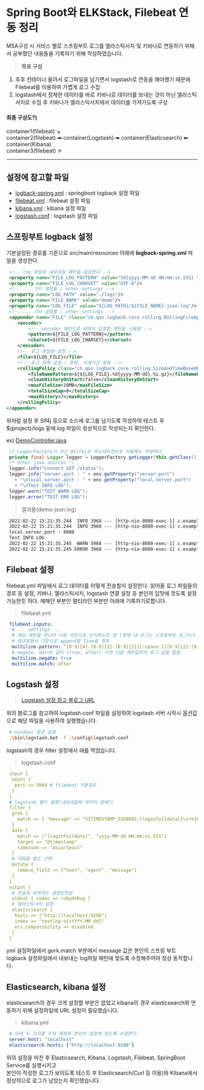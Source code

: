 # Spring Boot와 ELKStack, Filebeat 연동 정리
MSA구성 시 서비스 별로 스프링부트 로그를 엘라스틱서치 및 키바나로 연동하기 위해서 공부했던 내용들을 기록하기 위해 작성하였습니다.  
> **목표 구성**  
1. 추후 컨테이너 올려서 로그파일을 남기면서 logstash로 연동을 해야했기 때문에 Filebeat를 이용하여 가볍게 로그 수집
2. logstash에서 정제한 데이터를 바로 키바나로 데이터를 보내는 것이 아닌 엘라스틱서치로 수집 후 키바나가 엘라스틱서치에서 데이터를 가져가도록 구성

#### 최종 구상도?)  

container1(filebeat) ↘  
container2(filebeat) ➡ container(Logstash) ➡ container(Elasticsearch) ⬅ container(Kibana)  
container3(filebeat) ↗

---

## 설정에 참고할 파일
* [logback-spring.xml](https://github.com/xmflr95/springboot-elkstack/blob/main/src/main/resources/logback-spring.xml) : springboot logback 설정 파일
* [filebeat.yml](https://github.com/xmflr95/springboot-elkstack/blob/main/elk_yml/filebeat.yml) : filebeat 설정 파일
* [kibana.yml](https://github.com/xmflr95/springboot-elkstack/blob/main/elk_yml/kibana.yml) : kibana 설정 파일
* [logstash.conf](https://github.com/xmflr95/springboot-elkstack/blob/main/elk_yml/logstash.conf) : logstash 설정 파일


## 스프링부트 logback 설정
기본설정된 경로를 기준으로 src/main/resources 아래에 **logback-spring.xml** 파일을 생성한다.
```xml
 <!-- log 파일로 내보내질 패턴을 설정한다 -->
 <property name="FILE_LOG_PATTERN" value="%d{yyyy-MM-dd HH:mm:ss.SSS} %5p ${PID:- } --- [%t] %logger{40} : %m%n%wEx"/>
 <property name="FILE_LOG_CHARSET" value="UTF-8"/>
 <!-- ... 기타 설정들 / other settings -->
 <property name="LOG_PATH" value="./logs"/>
 <property name="FILE_NAME" value="demo"/>
 <property name="LOG_FILE" value="${LOG_PATH}/${FILE_NAME}-json.log"/>
 <!-- ... 기타 설정들 / other settings -->
 <appender name="FILE" class="ch.qos.logback.core.rolling.RollingFileAppender">
    <encoder>
        <!-- encoder 패턴으로 위에서 설정한 패턴을 사용함 -->
        <pattern>${FILE_LOG_PATTERN}</pattern>
        <charset>${FILE_LOG_CHARSET}</charset>
    </encoder>
    <!-- 로그 파일명 설정 -->
    <file>${LOG_FILE}</file>
    <!-- 로그 정책 설정 : 용량, 삭제기간 등등 -->
    <rollingPolicy class="ch.qos.logback.core.rolling.SizeAndTimeBasedRollingPolicy">
        <fileNamePattern>${${LOG_FILE}.%d{yyyy-MM-dd}.%i.gz}</fileNamePattern>
        <cleanHistoryOnStart>false</cleanHistoryOnStart>
        <maxFileSize>10MB</maxFileSize>
        <totalSizeCap>0</totalSizeCap>
        <maxHistory>7</maxHistory>
    </rollingPolicy>
</appender>
```
위처럼 설정 후 Slf4j 등으로 소스에 로그를 남기도록 작성하여 테스트 후  
${project}/logs 밑에 log 파일이 정상적으로 작성되는지 확인한다.  

ex) [DemoController.java](https://github.com/xmflr95/springboot-elkstack/blob/main/src/main/java/com/example/demo/controller/DemoController.java)
```java
 // LoggerFactory가 아닌 @Slf4j로 어노테이션으로 사용해도 무방하다.
 private final Logger logger = LoggerFactory.getLogger(this.getClass());
 /* other java sources */
 logger.info("Connect GET /status");
 logger.info("server.port : " + env.getProperty("server.port")
   + "\nlocal.server.port : " + env.getProperty("local.server.port")
   + "\nTest INFO LOG");
 logger.warn("TEST WARN LOG");
 logger.error("TEST ERR LOG");
```

> 결과물(demo-json.log)
```txt
 2022-02-22 15:21:35.244  INFO 3968 --- [http-nio-8080-exec-1] c.example.demo.controller.DemoController : Connect GET /status
 2022-02-22 15:21:35.244  INFO 3968 --- [http-nio-8080-exec-1] c.example.demo.controller.DemoController : server.port : 8080
 local.server.port : 8080
 Test INFO LOG
 2022-02-22 15:21:35.245  WARN 3968 --- [http-nio-8080-exec-1] c.example.demo.controller.DemoController : TEST WARN LOG
 2022-02-22 15:21:35.245 ERROR 3968 --- [http-nio-8080-exec-1] c.example.demo.controller.DemoController : TEST ERR LOG
```
## Filebeat 설정
filebeat.yml 파일에서 로그 데이터를 어떻게 전송할지 설정한다.
읽어올 로그 파일들의 경로 등 설정, 키바나, 엘라스틱서치, logstash 연결 설정 등 본인의 입맛에 맛도록 설정 가능한듯 하다.
헤매던 부분인 멀티라인 부분만 아래에 기록하기로합니다.  
> filebeat.yml  

```yml
 filebeat.inputs:
  # ... settings ...
  # 해당 패턴을 만나야 다음 라인으로 인식하는듯 함 (현재 내 로그는 스프링부트 로그이기 떄문에 날짜 패턴으로 라인을 구분하도록 설정)
  # 정규표현식 기준으로 append할 line을 정의
  multiline.pattern: ^[0-9]{4}-[0-9]{2}-[0-9]{2}[[:space:]][0-9]{2}:[0-9]{2}:[0-9]{2}.[0-9]{3}[[:space:]]  
  # negate, match 값이 [true, after] 이면 다음 패턴값까지 로그 값을 합침
  multiline.negate: true
  multiline.match: after
```  

## Logstash 설정
> [Logstash 설정 참고 블로그 URL](https://umbum.dev/1144)  

위의 블로그를 참고하여 logstash.conf 파일을 설정하여 logstash 서버 시작시 옵션값으로 해당 파일을 사용하여 실행했습니다.
```sh
 # windows 환경 실행
 .\bin\logstash.bat -f .\config\logstash.conf
```  
logstash의 경우 filter 설정에서 애를 먹었습니다.
> logstash.conf  

```yml
 input {
  beats {
   port => 5044 # filebeat 기본포트
  }
 }
 # logstash 필터 설정(내보내질때 데이터 정제?)
 filter {
  grok {
    match => { "message" => "%{TIMESTAMP_ISO8601:[loginfo][data]}\s+%{LOGLEVEL:[loginfo][level]} %{POSINT:[loginfo][pid]} --- \[\s*%{DATA:[loginfo][thread]}\] %{DATA:[loginfo][class]}\s+: %{GREEDYDATA:[loginfo][message]}" }
  }
  date {
    match => ["[loginfo][date]", "yyyy-MM-dd HH:mm:ss.SSS"]
    target => "@timestamp"
    timezone => "Asia/Seoul"
  }
  # 삭제할 필드 선택
  mutate {
    remove_field => ["host", "agent", "message"]
  }
 }
 output {
  # 콘솔로 보여지는 설정인듯함
  stdout { codec => rubydebug }
  # 엘라스틱서치 설정
  elasticsearch {
   hosts => ["http://localhost:9200"]
   index => "testlog-%{+YYYY.MM.dd}"
   ecs_compatibility => disabled
  }
 }
```
yml 설정파일에서 gork.match 부분에서 message 값은 본인의 스프링 부트 logback 설정파일에서 내보내는 log파일 패턴에 맞도록 수정해주어야 정상 동작합니다.

## Elasticsearch, kibana 설정
elasticsearch의 경우 크게 설정할 부분은 없었고 kibana의 경우 elasticsearch와 연동하기 위해 설정파일에 URL 설정이 필요했습니다.
> kibana.yml  
```yml
 # 아래 두 가지를 주석 해제후 본인의 설정에 맞도록 수정한다.
 server.host: "localhost"
 elasticsearch.hosts: ["http://localhost:9200"]
```

위의 설정을 마친 후 Elasticsearch, Kibana, Logstash, Filebeat, SpringBoot Service를 실행시키고   
본인이 작성한 로그가 보이도록 테스트 후 Elasticsearch(Curl 등 이용)와 Kibana에서 정상적으로 로그가 남았는지 확인했습니다.
